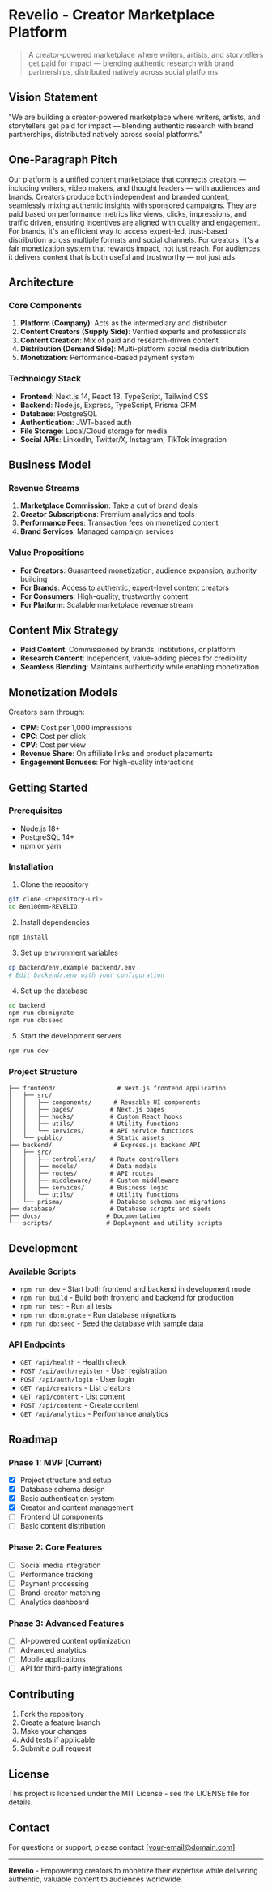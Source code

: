 # Revelio - Creator Marketplace Platform

> A creator-powered marketplace where writers, artists, and storytellers get paid for impact — blending authentic research with brand partnerships, distributed natively across social platforms.

## Vision Statement

"We are building a creator-powered marketplace where writers, artists, and storytellers get paid for impact — blending authentic research with brand partnerships, distributed natively across social platforms."

## One-Paragraph Pitch

Our platform is a unified content marketplace that connects creators — including writers, video makers, and thought leaders — with audiences and brands. Creators produce both independent and branded content, seamlessly mixing authentic insights with sponsored campaigns. They are paid based on performance metrics like views, clicks, impressions, and traffic driven, ensuring incentives are aligned with quality and engagement. For brands, it's an efficient way to access expert-led, trust-based distribution across multiple formats and social channels. For creators, it's a fair monetization system that rewards impact, not just reach. For audiences, it delivers content that is both useful and trustworthy — not just ads.

## Architecture

### Core Components

1. **Platform (Company)**: Acts as the intermediary and distributor
2. **Content Creators (Supply Side)**: Verified experts and professionals
3. **Content Creation**: Mix of paid and research-driven content
4. **Distribution (Demand Side)**: Multi-platform social media distribution
5. **Monetization**: Performance-based payment system

### Technology Stack

- **Frontend**: Next.js 14, React 18, TypeScript, Tailwind CSS
- **Backend**: Node.js, Express, TypeScript, Prisma ORM
- **Database**: PostgreSQL
- **Authentication**: JWT-based auth
- **File Storage**: Local/Cloud storage for media
- **Social APIs**: LinkedIn, Twitter/X, Instagram, TikTok integration

## Business Model

### Revenue Streams

1. **Marketplace Commission**: Take a cut of brand deals
2. **Creator Subscriptions**: Premium analytics and tools
3. **Performance Fees**: Transaction fees on monetized content
4. **Brand Services**: Managed campaign services

### Value Propositions

- **For Creators**: Guaranteed monetization, audience expansion, authority building
- **For Brands**: Access to authentic, expert-level content creators
- **For Consumers**: High-quality, trustworthy content
- **For Platform**: Scalable marketplace revenue stream

## Content Mix Strategy

- **Paid Content**: Commissioned by brands, institutions, or platform
- **Research Content**: Independent, value-adding pieces for credibility
- **Seamless Blending**: Maintains authenticity while enabling monetization

## Monetization Models

Creators earn through:
- **CPM**: Cost per 1,000 impressions
- **CPC**: Cost per click
- **CPV**: Cost per view
- **Revenue Share**: On affiliate links and product placements
- **Engagement Bonuses**: For high-quality interactions

## Getting Started

### Prerequisites

- Node.js 18+
- PostgreSQL 14+
- npm or yarn

### Installation

1. Clone the repository
```bash
git clone <repository-url>
cd Ben100mm-REVELIO
```

2. Install dependencies
```bash
npm install
```

3. Set up environment variables
```bash
cp backend/env.example backend/.env
# Edit backend/.env with your configuration
```

4. Set up the database
```bash
cd backend
npm run db:migrate
npm run db:seed
```

5. Start the development servers
```bash
npm run dev
```

### Project Structure

```
├── frontend/                 # Next.js frontend application
│   ├── src/
│   │   ├── components/      # Reusable UI components
│   │   ├── pages/          # Next.js pages
│   │   ├── hooks/          # Custom React hooks
│   │   ├── utils/          # Utility functions
│   │   └── services/       # API service functions
│   └── public/             # Static assets
├── backend/                 # Express.js backend API
│   ├── src/
│   │   ├── controllers/    # Route controllers
│   │   ├── models/         # Data models
│   │   ├── routes/         # API routes
│   │   ├── middleware/     # Custom middleware
│   │   ├── services/       # Business logic
│   │   └── utils/          # Utility functions
│   └── prisma/             # Database schema and migrations
├── database/               # Database scripts and seeds
├── docs/                  # Documentation
└── scripts/               # Deployment and utility scripts
```

## Development

### Available Scripts

- `npm run dev` - Start both frontend and backend in development mode
- `npm run build` - Build both frontend and backend for production
- `npm run test` - Run all tests
- `npm run db:migrate` - Run database migrations
- `npm run db:seed` - Seed the database with sample data

### API Endpoints

- `GET /api/health` - Health check
- `POST /api/auth/register` - User registration
- `POST /api/auth/login` - User login
- `GET /api/creators` - List creators
- `GET /api/content` - List content
- `POST /api/content` - Create content
- `GET /api/analytics` - Performance analytics

## Roadmap

### Phase 1: MVP (Current)
- [x] Project structure and setup
- [x] Database schema design
- [x] Basic authentication system
- [x] Creator and content management
- [ ] Frontend UI components
- [ ] Basic content distribution

### Phase 2: Core Features
- [ ] Social media integration
- [ ] Performance tracking
- [ ] Payment processing
- [ ] Brand-creator matching
- [ ] Analytics dashboard

### Phase 3: Advanced Features
- [ ] AI-powered content optimization
- [ ] Advanced analytics
- [ ] Mobile applications
- [ ] API for third-party integrations

## Contributing

1. Fork the repository
2. Create a feature branch
3. Make your changes
4. Add tests if applicable
5. Submit a pull request

## License

This project is licensed under the MIT License - see the LICENSE file for details.

## Contact

For questions or support, please contact [your-email@domain.com]

---

**Revelio** - Empowering creators to monetize their expertise while delivering authentic, valuable content to audiences worldwide.